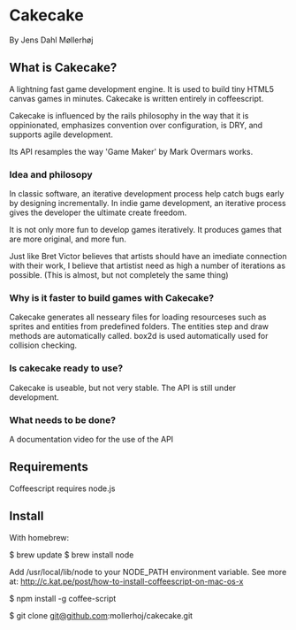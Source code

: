 Cakecake
========
By Jens Dahl Møllerhøj

What is Cakecake?
------------

A lightning fast game development engine. It is used to build tiny HTML5 canvas games in minutes. Cakecake is written entirely in coffeescript.

Cakecake is influenced by the rails philosophy in the way that it is oppinionated, emphasizes convention over configuration, is DRY, and supports agile development.

Its API resamples the way 'Game Maker' by Mark Overmars works.

### Idea and philosopy

In classic software, an iterative development process help catch bugs early by designing incrementally. In indie game development, an iterative process gives the developer the ultimate create freedom.

It is not only more fun to develop games iteratively. It produces games that are more original, and more fun.

Just like Bret Victor believes that artists should have an imediate connection with their work, I believe that artistist need as high a number of iterations as possible. (This is almost, but not completely the same thing)

### Why is it faster to build games with Cakecake?

Cakecake generates all nesseary files for loading resourceses such as sprites and entities from predefined folders. The entities step and draw methods are automatically called. box2d is used automatically used for collision checking.

### Is cakecake ready to use?

Cakecake is useable, but not very stable. The API is still under development.

### What needs to be done?

A documentation video for the use of the API

Requirements
------------

Coffeescript requires node.js

Install
------------

With homebrew:

$ brew update $ brew install node

Add /usr/local/lib/node to your NODE_PATH environment variable. See more at: http://c.kat.pe/post/how-to-install-coffeescript-on-mac-os-x

$ npm install -g coffee-script

$ git clone git@github.com:mollerhoj/cakecake.git
